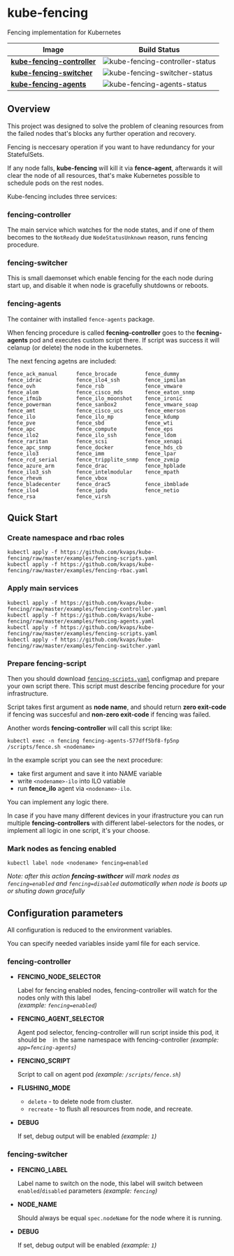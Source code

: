 # kube-fencing

Fencing implementation for Kubernetes


| Image                          | Build Status                       |
|--------------------------------|------------------------------------|
| **[kube-fencing-controller]**  | ![kube-fencing-controller-status]  |
| **[kube-fencing-switcher]**    | ![kube-fencing-switcher-status]    |
| **[kube-fencing-agents]**      | ![kube-fencing-agents-status]      |


[kube-fencing-controller]: https://hub.docker.com/r/kvaps/kube-fencing-controller/
[kube-fencing-switcher]: https://hub.docker.com/r/kvaps/kube-fencing-switcher/
[kube-fencing-agents]: https://hub.docker.com/r/kvaps/kube-fencing-agents/
[kube-fencing-controller-status]: https://img.shields.io/docker/build/kvaps/kube-fencing-controller.svg
[kube-fencing-switcher-status]:  https://img.shields.io/docker/build/kvaps/kube-fencing-switcher.svg
[kube-fencing-agents-status]:  https://img.shields.io/docker/build/kvaps/kube-fencing-agents.svg


## Overview

This project was designed to solve the problem of cleaning resources from the failed nodes that's blocks any further operation and recovery.

Fencing is neccesary operation if you want to have redundancy for your StatefulSets.

If any node falls, **kube-fencing** will kill it via **fence-agent**, afterwards it will clear the node of all resources, that's make Kubernetes possible to schedule pods on the rest nodes.

Kube-fencing includes three services:

### fencing-controller

The main service which watches for the node states, and if one of them becomes to the `NotReady` due `NodeStatusUnknown` reason, runs fencing procedure.

### fencing-switcher

This is small daemonset which enable fencing for the each node during start up, and disable it when node is gracefully shutdowns or reboots.

### fencing-agents

The container with installed `fence-agents` package.

When fencing procedure is called **fecning-controller** goes to the **fecning-agents** pod and executes custom script there.
If script was success it will celanup (or delete) the node in the kubernetes.

The next fencing agetns are included:

```
fence_ack_manual      fence_brocade         fence_dummy           fence_idrac           fence_ilo4_ssh        fence_ipmilan         fence_ovh             fence_rsb             fence_vmware          
fence_alom            fence_cisco_mds       fence_eaton_snmp      fence_ifmib           fence_ilo_moonshot    fence_ironic          fence_powerman        fence_sanbox2         fence_vmware_soap     
fence_amt             fence_cisco_ucs       fence_emerson         fence_ilo             fence_ilo_mp          fence_kdump           fence_pve             fence_sbd             fence_wti             
fence_apc             fence_compute         fence_eps             fence_ilo2            fence_ilo_ssh         fence_ldom            fence_raritan         fence_scsi            fence_xenapi          
fence_apc_snmp        fence_docker          fence_hds_cb          fence_ilo3            fence_imm             fence_lpar            fence_rcd_serial      fence_tripplite_snmp  fence_zvmip           
fence_azure_arm       fence_drac            fence_hpblade         fence_ilo3_ssh        fence_intelmodular    fence_mpath           fence_rhevm           fence_vbox            
fence_bladecenter     fence_drac5           fence_ibmblade        fence_ilo4            fence_ipdu            fence_netio           fence_rsa             fence_virsh           
```

## Quick Start

### Create namespace and rbac roles
```
kubectl apply -f https://github.com/kvaps/kube-fencing/raw/master/examples/fencing-scripts.yaml
kubectl apply -f https://github.com/kvaps/kube-fencing/raw/master/examples/fencing-rbac.yaml
```

### Apply main services
```
kubectl apply -f https://github.com/kvaps/kube-fencing/raw/master/examples/fencing-controller.yaml
kubectl apply -f https://github.com/kvaps/kube-fencing/raw/master/examples/fencing-agents.yaml
kubectl apply -f https://github.com/kvaps/kube-fencing/raw/master/examples/fencing-scripts.yaml
kubectl apply -f https://github.com/kvaps/kube-fencing/raw/master/examples/fencing-switcher.yaml
```

### Prepare fencing-script

Then you should download [`fencing-scripts.yaml`](https://github.com/kvaps/kube-fencing/raw/master/examples/fencing-scripts.yaml) configmap and prepare your own script there.
This script must describe fencing procedure for your infrastructure.

Script takes first argument as **node name**, and should return **zero exit-code** if fencing was succesful and **non-zero exit-code** if fencing was failed.

Another words **fencing-controller** will call this script like:
```
kubectl exec -n fencing fencing-agents-577dff5bf8-fp5np /scripts/fence.sh <nodename>
```

In the example script you can see the next procedure:

* take first argument and save it into NAME variable
* write `<nodename>-ilo` into ILO vatiable
* run **fence_ilo** agent via `<nodename>-ilo`.

You can implement any logic there.

In case if you have many different devices in your ifrastructure you can run multiple **fencing-controllers** with different label-selectors for the nodes, or implement all logic in one script, it's your choose.

### Mark nodes as fencing enabled

```
kubectl label node <nodename> fencing=enabled
```

*Note: after this action **fencing-swithcer** will mark nodes as `fencing=enabled` and `fencing=disabled` automatically when node is boots up or shuting down gracefully*

## Configuration parameters

All configuration is reduced to the environment variables.

You can specify needed variables inside yaml file for each service.

### fencing-controller

* **FENCING_NODE_SELECTOR**

  Label for fencing enabled nodes, fencing-controller will watch for the nodes only with this label <br>
  *(example: `fencing=enabled`)*
  
* **FENCING_AGENT_SELECTOR**

  Agent pod selector, fencing-controller will run script inside this pod, it should be `
  ` in the same namespace with fencing-controller *(example: `app=fencing-agents`)*
  
* **FENCING_SCRIPT**

  Script to call on agent pod *(example: `/scripts/fence.sh`)*
  
* **FLUSHING_MODE**

  * `delete` - to delete node from cluster.
  * `recreate` - to flush all resources from node, and recreate.
  
* **DEBUG**

  If set, debug output will be enabled *(example: `1`)*
  

### fencing-switcher

* **FENCING_LABEL**

  Label name to switch on the node, this label will switch between `enabled`/`disabled` parameters *(example: `fencing`)*
  
* **NODE_NAME**

  Should always be equal `spec.nodeName` for the node where it is running.

* **DEBUG**

  If set, debug output will be enabled *(example: `1`)*
